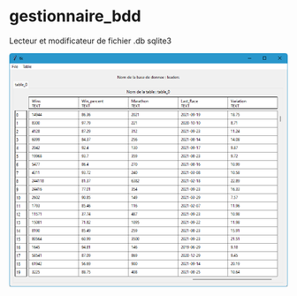 # gestionnaire_bdd

Lecteur et modificateur de fichier .db sqlite3

![screenn_shot](img/screen_shot.png)
